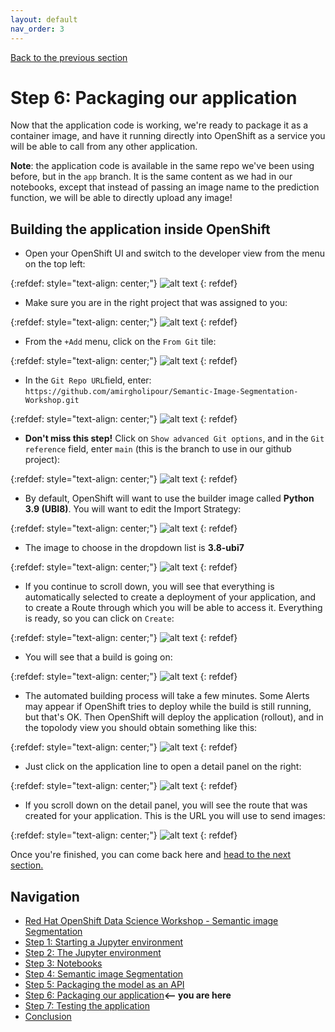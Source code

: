 ```yaml
---
layout: default
nav_order: 3
---
```

[Back to the previous section](step5.md)

# Step 6: Packaging our application

Now that the application code is working, we're ready to package it as a container image, and have it running directly into OpenShift as a service you will be able to call from any other application.

**Note**: the application code is available in the same repo we've been using before, but in the `app` branch. It is the same content as we had in our notebooks, except that instead of passing an image name to the prediction function, we will be able to directly upload any image!

## Building the application inside OpenShift

* Open your OpenShift UI and switch to the developer view from the menu on the top left:

{:refdef: style="text-align: center;"}
![alt text](./assets/img/dev_view.png "Developer view")
{: refdef}

* Make sure you are in the right project that was assigned to you:

{:refdef: style="text-align: center;"}
![alt text](./assets/img/select_project.png "Select project")
{: refdef}

* From the `+Add` menu, click on the `From Git` tile:

{:refdef: style="text-align: center;"}
![alt text](./assets/img/from_git.png "Git")
{: refdef}

* In the `Git Repo URL`field, enter: `https://github.com/amirgholipour/Semantic-Image-Segmentation-Workshop.git`

{:refdef: style="text-align: center;"}
![alt text](./assets/img/git_repo.png "Git repo")
{: refdef}

* **Don't miss this step!** Click on `Show advanced Git options`, and in the `Git reference` field, enter `main` (this is the branch to use in our github project):

{:refdef: style="text-align: center;"}
![alt text](./assets/img/app_branch.png "Select branch")
{: refdef}

* By default, OpenShift will want to use the builder image called **Python 3.9 (UBI8)**. You will want to edit the Import Strategy:

{:refdef: style="text-align: center;"}
![alt text](./assets/img/edit_import_strategy.png "Edit Strategy")
{: refdef}

* The image to choose in the dropdown list is **3.8-ubi7**

{:refdef: style="text-align: center;"}
![alt text](./assets/img/pinned_builder_image.png "Edit Strategy")
{: refdef}

<!-- Commented out so we can restore this text if we update the requirements.txt in the future. -->
<!--
* Leave the other fields as default and scroll down. You will see that OpenShift automatically recognized that our repo contains Python code, and that the right base image has been selected. Pretty neat, eh?!

{:refdef: style="text-align: center;"}
![alt text](./assets/img/build_image.png "Build image")
{: refdef}
-->

* If you continue to scroll down, you will see that everything is automatically selected to create a deployment of your application, and to create a Route through which you will be able to access it. Everything is ready, so you can click on `Create`:

{:refdef: style="text-align: center;"}
![alt text](./assets/img/create_app.png "Create Application")
{: refdef}

* You will see that a build is going on:

{:refdef: style="text-align: center;"}
![alt text](./assets/img/build_app.png "Build process")
{: refdef}

* The automated building process will take a few minutes. Some Alerts may appear if OpenShift tries to deploy while the build is still running, but that's OK. Then OpenShift will deploy the application (rollout), and in the topolody view you should obtain something like this:

{:refdef: style="text-align: center;"}
![alt text](./assets/img/topology_view.png "Topology view")
{: refdef}

* Just click on the application line to open a detail panel on the right:

{:refdef: style="text-align: center;"}
![alt text](./assets/img/detail_panel.png "Detail")
{: refdef}

* If you scroll down on the detail panel, you will see the route that was created for your application. This is the URL you will use to send images:

{:refdef: style="text-align: center;"}
![alt text](./assets/img/route.png "Route")
{: refdef}

Once you're finished, you can come back here and [head to the next section.](step7.md)

## Navigation

<!-- startnav -->
* [Red Hat OpenShift Data Science Workshop - Semantic image Segmentation](index.md)
* [Step 1: Starting a Jupyter environment](step1.md)
* [Step 2: The Jupyter environment](step2.md)
* [Step 3: Notebooks](step3.md)
* [Step 4: Semantic image Segmentation](step4.md)
* [Step 5: Packaging the model as an API](step5.md)
* [Step 6: Packaging our application](step6.md)**<-- you are here**
* [Step 7: Testing the application](step7.md)
* [Conclusion](step8.md)
<!-- endnav -->
